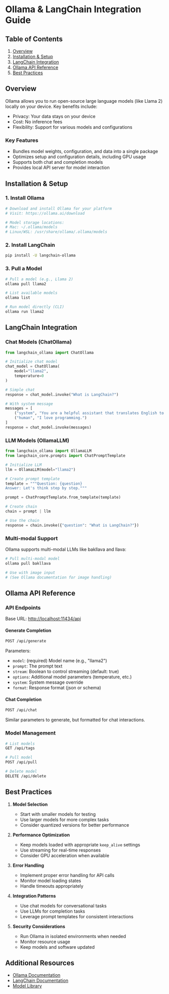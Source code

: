 # Ollama & LangChain Integration Guide

## Table of Contents

1. [Overview](#overview)
2. [Installation & Setup](#installation--setup)
3. [LangChain Integration](#langchain-integration)
4. [Ollama API Reference](#ollama-api-reference)
5. [Best Practices](#best-practices)

## Overview

Ollama allows you to run open-source large language models (like Llama 2) locally on your device. Key benefits include:

- Privacy: Your data stays on your device
- Cost: No inference fees
- Flexibility: Support for various models and configurations

### Key Features

- Bundles model weights, configuration, and data into a single package
- Optimizes setup and configuration details, including GPU usage
- Supports both chat and completion models
- Provides local API server for model interaction

## Installation & Setup

### 1. Install Ollama

```bash
# Download and install Ollama for your platform
# Visit: https://ollama.ai/download

# Model storage locations:
# Mac: ~/.ollama/models
# Linux/WSL: /usr/share/ollama/.ollama/models
```

### 2. Install LangChain

```bash
pip install -U langchain-ollama
```

### 3. Pull a Model

```bash
# Pull a model (e.g., Llama 2)
ollama pull llama2

# List available models
ollama list

# Run model directly (CLI)
ollama run llama2
```

## LangChain Integration

### Chat Models (ChatOllama)

```python
from langchain_ollama import ChatOllama

# Initialize chat model
chat_model = ChatOllama(
    model="llama2",
    temperature=0
)

# Simple chat
response = chat_model.invoke("What is LangChain?")

# With system message
messages = [
    ("system", "You are a helpful assistant that translates English to French."),
    ("human", "I love programming.")
]
response = chat_model.invoke(messages)
```

### LLM Models (OllamaLLM)

```python
from langchain_ollama import OllamaLLM
from langchain_core.prompts import ChatPromptTemplate

# Initialize LLM
llm = OllamaLLM(model="llama2")

# Create prompt template
template = """Question: {question}
Answer: Let's think step by step."""

prompt = ChatPromptTemplate.from_template(template)

# Create chain
chain = prompt | llm

# Use the chain
response = chain.invoke({"question": "What is LangChain?"})
```

### Multi-modal Support

Ollama supports multi-modal LLMs like bakllava and llava:

```python
# Pull multi-modal model
ollama pull bakllava

# Use with image input
# (See Ollama documentation for image handling)
```

## Ollama API Reference

### API Endpoints

Base URL: <http://localhost:11434/api>

#### Generate Completion

```bash
POST /api/generate
```

Parameters:

- `model`: (required) Model name (e.g., "llama2")
- `prompt`: The prompt text
- `stream`: Boolean to control streaming (default: true)
- `options`: Additional model parameters (temperature, etc.)
- `system`: System message override
- `format`: Response format (json or schema)

#### Chat Completion

```bash
POST /api/chat
```

Similar parameters to generate, but formatted for chat interactions.

### Model Management

```bash
# List models
GET /api/tags

# Pull model
POST /api/pull

# Delete model
DELETE /api/delete
```

## Best Practices

1. **Model Selection**
   - Start with smaller models for testing
   - Use larger models for more complex tasks
   - Consider quantized versions for better performance

2. **Performance Optimization**
   - Keep models loaded with appropriate `keep_alive` settings
   - Use streaming for real-time responses
   - Consider GPU acceleration when available

3. **Error Handling**
   - Implement proper error handling for API calls
   - Monitor model loading states
   - Handle timeouts appropriately

4. **Integration Patterns**
   - Use chat models for conversational tasks
   - Use LLMs for completion tasks
   - Leverage prompt templates for consistent interactions

5. **Security Considerations**
   - Run Ollama in isolated environments when needed
   - Monitor resource usage
   - Keep models and software updated

## Additional Resources

- [Ollama Documentation](https://github.com/ollama/ollama)
- [LangChain Documentation](https://python.langchain.com/docs/integrations/chat/ollama)
- [Model Library](https://ollama.ai/library)

